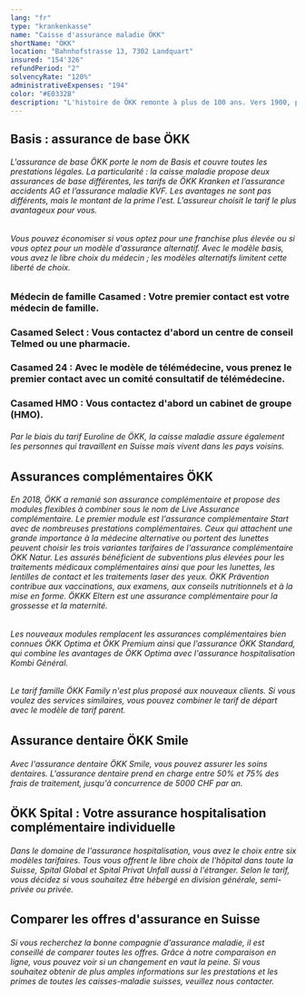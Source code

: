 ```yaml
---
lang: "fr"
type: "krankenkasse"
name: "Caisse d'assurance maladie ÖKK"
shortName: "ÖKK"
location: "Bahnhofstrasse 13, 7302 Landquart"
insured: "154'326"
refundPeriod: "2"
solvencyRate: "120%"
administrativeExpenses: "194"
color: "#E0332B"
description: "L'histoire de ÖKK remonte à plus de 100 ans. Vers 1900, plusieurs caisses d'assurance-maladie publiques ont été créées dans le canton des Grisons. Après la Seconde Guerre mondiale, les caisses d'assurance maladie se sont rapprochées et ont fondé un régime d'assurance maladie commun en 1996. La fondation nouvellement créée a été rejointe en 2004 par ÖKK Winterthur et en 2009 par l’assurance maladie Flachtaal. Aujourd'hui, l'entreprise a son siège social à Landquart. La caisse d'assurance-maladie compte environ 180 000 assurés privés et a généré environ 800 millions de francs de recettes de primes en 2016."
---
```


## Basis : assurance de base ÖKK

###### L'assurance de base ÖKK porte le nom de Basis et couvre toutes les prestations légales. La particularité : la caisse maladie propose deux assurances de base différentes, les tarifs de ÖKK Kranken et l’assurance accidents AG et l’assurance maladie KVF. Les avantages ne sont pas différents, mais le montant de la prime l'est. L'assureur choisit le tarif le plus avantageux pour vous.

###### Vous pouvez économiser si vous optez pour une franchise plus élevée ou si vous optez pour un modèle d'assurance alternatif. Avec le modèle basis, vous avez le libre choix du médecin ; les modèles alternatifs limitent cette liberté de choix.

### Médecin de famille Casamed : Votre premier contact est votre médecin de famille.

### Casamed Select : Vous contactez d'abord un centre de conseil Telmed ou une pharmacie.

### Casamed 24 : Avec le modèle de télémédecine, vous prenez le premier contact avec un comité consultatif de télémédecine.

### Casamed HMO : Vous contactez d'abord un cabinet de groupe (HMO).

###### Par le biais du tarif Euroline de ÖKK, la caisse maladie assure également les personnes qui travaillent en Suisse mais vivent dans les pays voisins.

## Assurances complémentaires ÖKK

###### En 2018, ÖKK a remanié son assurance complémentaire et propose des modules flexibles à combiner sous le nom de Live Assurance complémentaire. Le premier module est l'assurance complémentaire Start avec de nombreuses prestations complémentaires. Ceux qui attachent une grande importance à la médecine alternative ou portent des lunettes peuvent choisir les trois variantes tarifaires de l'assurance complémentaire ÖKK Natur. Les assurés bénéficient de subventions plus élevées pour les traitements médicaux complémentaires ainsi que pour les lunettes, les lentilles de contact et les traitements laser des yeux. ÖKK Prävention contribue aux vaccinations, aux examens, aux conseils nutritionnels et à la mise en forme. ÖKKK Eltern est une assurance complémentaire pour la grossesse et la maternité.

###### Les nouveaux modules remplacent les assurances complémentaires bien connues ÖKK Optima et ÖKK Premium ainsi que l'assurance ÖKK Standard, qui combine les avantages de ÖKK Optima avec l'assurance hospitalisation Kombi Général.

###### Le tarif famille ÖKK Family n'est plus proposé aux nouveaux clients. Si vous voulez des services similaires, vous pouvez combiner le tarif de départ avec le modèle de tarif parent.

## Assurance dentaire ÖKK Smile

###### Avec l'assurance dentaire ÖKK Smile, vous pouvez assurer les soins dentaires. L'assurance dentaire prend en charge entre 50% et 75% des frais de traitement, jusqu'à concurrence de 5000 CHF par an.

## ÖKK Spital : Votre assurance hospitalisation complémentaire individuelle

###### Dans le domaine de l'assurance hospitalisation, vous avez le choix entre six modèles tarifaires. Tous vous offrent le libre choix de l'hôpital dans toute la Suisse, Spital Global et Spital Privat Unfall aussi à l'étranger. Selon le tarif, vous décidez si vous souhaitez être hébergé en division générale, semi-privée ou privée.

## Comparer les offres d'assurance en Suisse

###### Si vous recherchez la bonne compagnie d'assurance maladie, il est conseillé de comparer toutes les offres. Grâce à notre comparaison en ligne, vous pouvez voir si un changement en vaut la peine. Si vous souhaitez obtenir de plus amples informations sur les prestations et les primes de toutes les caisses-maladie suisses, veuillez nous contacter.
